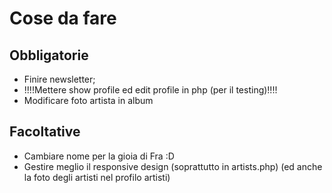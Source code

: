 # Cose da fare
## Obbligatorie
- Finire newsletter;
- !!!!Mettere show profile ed edit profile in php (per il testing)!!!!
- Modificare foto artista in album
## Facoltative
- Cambiare nome per la gioia di Fra :D
- Gestire meglio il responsive design (soprattutto in artists.php) (ed anche la foto degli artisti nel profilo artisti)